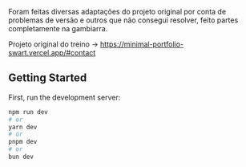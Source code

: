 Foram feitas diversas adaptações do projeto original por conta de problemas de versão e outros que não consegui resolver, feito partes completamente na gambiarra.

Projeto original do treino -> https://minimal-portfolio-swart.vercel.app/#contact

## Getting Started

First, run the development server:

```bash
npm run dev
# or
yarn dev
# or
pnpm dev
# or
bun dev
```
